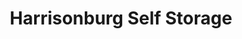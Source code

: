 ---
title: "Harrisonburg Self Storage"
url: /harrisonburg/harrisonburg-self-storage/
shop: storage rental
---